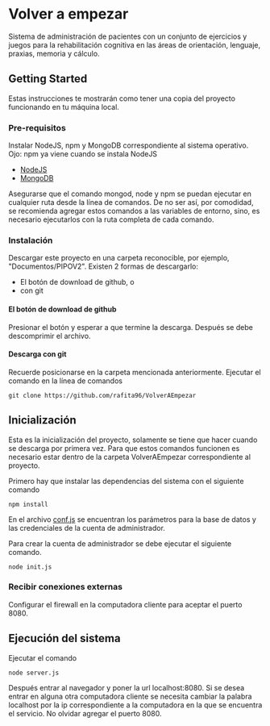# Volver a empezar

Sistema de administración de pacientes con un conjunto de ejercicios y juegos para la rehabilitación cognitiva en las áreas de orientación, lenguaje, praxias, memoria y cálculo.

## Getting Started

Estas instrucciones te mostrarán como tener una copia del proyecto funcionando en tu máquina local.

### Pre-requisitos

Instalar NodeJS, npm y MongoDB correspondiente al sistema operativo.
Ojo: npm ya viene cuando se instala NodeJS

- [NodeJS](https://nodejs.org/en/)
- [MongoDB](https://www.mongodb.com/)

Asegurarse que el comando mongod, node y npm se puedan ejecutar en cualquier ruta desde la línea de comandos. De no ser así, por comodidad, se recomienda agregar estos comandos a las variables de entorno, sino, es necesario ejecutarlos con la ruta completa de cada comando.

### Instalación

Descargar este proyecto en una carpeta reconocible, por ejemplo, "Documentos/PIPOV2".
Existen 2 formas de descargarlo:

- El botón de download de github, o
- con git

#### El botón de download de github

Presionar el botón y esperar a que termine la descarga. Después se debe descomprimir el archivo.

#### Descarga con git

Recuerde posicionarse en la carpeta mencionada anteriormente. Ejecutar el comando en la línea de comandos

```
git clone https://github.com/rafita96/VolverAEmpezar
```

## Inicialización
Esta es la inicialización del proyecto, solamente se tiene que hacer cuando se descarga por primera vez. 
Para que estos comandos funcionen es necesario estar dentro de la carpeta VolverAEmpezar correspondiente al proyecto.

Primero hay que instalar las dependencias del sistema con el siguiente comando
```
npm install
```

En el archivo [conf.js](/src/conf.js) se encuentran los parámetros para la base de datos y las credenciales de la cuenta de administrador.

Para crear la cuenta de administrador se debe ejecutar el siguiente comando.

```
node init.js
```

### Recibir conexiones externas
Configurar el firewall en la computadora cliente para aceptar el puerto 8080.

## Ejecución del sistema

Ejecutar el comando
```
node server.js
```

Después entrar al navegador y poner la url localhost:8080.
Si se desea entrar en alguna otra computadora cliente se necesita cambiar la palabra localhost por la ip correspondiente a la computadora en la que se encuentra el servicio. No olvidar agregar el puerto 8080.
